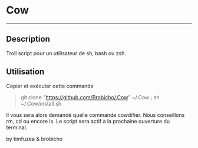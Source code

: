 # Cow

---------------

## Description

Troll script pour un utilisateur de sh, bash ou zsh.

## Utilisation

Copier et exécuter cette commande

> git clone "https://github.com/Brobicho/.Cow" ~/.Cow ; sh ~/.Cow/install.sh 

Il vous sera alors demandé quelle commande cowdifier. Nous conseillons rm, cd ou encore ls.
Le script sera actif à la prochaine ouverture du terminal.

by timfuzea & brobicho
